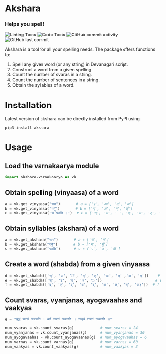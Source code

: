# Akshara

### Helps you spell!

![Linting Tests](https://github.com/arindamsaha1507/akshara/actions/workflows/pylint.yml/badge.svg)
![Code Tests](https://github.com/arindamsaha1507/akshara/actions/workflows/pytest.yml/badge.svg)
![GitHub commit activity](https://img.shields.io/github/commit-activity/w/arindamsaha1507/akshara)
![GitHub last commit](https://img.shields.io/github/last-commit/arindamsaha1507/akshara)

Akshara is a tool for all your spelling needs. The package offers functions to:

1. Spell any given word (or any string) in Devanagari script.
2. Construct a word from a given spelling.
3. Count the number of svaras in a string.
4. Count the number of sentences in a string.
5. Obtain the syllables of a word.

# Installation

Latest version of akshara can be directly installed from PyPI using

```bash
pip3 install akshara
```

# Usage

## Load the varnakaarya module

```python
import akshara.varnakaarya as vk
```

## Obtain spelling (vinyaasa) of a word

```python
a = vk.get_vinyaasa("राम")       # a = ['र्', 'आ', 'म्', 'अ']
b = vk.get_vinyaasa("गमॢँ")       # b = ['ग्', 'अ', 'म्', 'ऌँ']
c = vk.get_vinyaasa("स पठति ।")  # c = ['स्', 'अ', ' ', 'प्', 'अ', 'ठ्', 'अ', 'त्', 'इ', ' ', '।']
```

## Obtain syllables (akshara) of a word

```python
a = vk.get_akshara("राम")       # a = ['रा', 'म']
b = vk.get_akshara("गमॢँ")       # b = ['ग', 'मॢँ']
c = vk.get_akshara("पठति")      # c = ['प', 'ठ', 'ति']
```

## Create a word (shabda) from a given vinyaasa

```python
d = vk.get_shabda(['स्', 'अ', 'ं', 'स्', 'क्', 'ऋ', 'त्' ,'अ', 'म्'])    # d = 'संस्कृतम्'
e = vk.get_shabda(['श्', 'इ', 'व्', 'अ', 'ः'])                        # e = 'शिवः'
f = vk.get_shabda(['द्', 'ए', 'व्', 'अ', 'द्', 'अ', 'त्', 'त्', 'अ३'])  # f = देवदत्त३
```

## Count svaras, vyanjanas, ayogavaahas and vaakyas

```python
g = "बुद्धं शरणं गच्छामि । धर्मं शरणं गच्छामि । सङ्घं शरणं गच्छामि ॥"

num_svaras = vk.count_svaras(g)            # num_svaras = 24
num_vyanjanas = vk.count_vyanjanas(g)      # num_vyanjanas = 30
num_ayogavaahas = vk.count_ayogavaahas(g)  # num_ayogavaahas = 6
num_varnas = vk.count_varnas(g)            # num_varnas = 60
num_vaakyas = vk.count_vaakyas(g)          # num_vaakyas = 3
```
